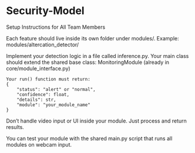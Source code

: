 # Security-Model



Setup Instructions for All Team Members

Each feature should live inside its own folder under modules/. 
Example: modules/altercation_detector/

Implement your detection logic in a file called inference.py. Your main class should extend the shared base class: MonitoringModule (already in core/module_interface.py)

```
Your run() function must return:
{
    "status": "alert" or "normal",
    "confidence": float,
    "details": str,
    "module": "your_module_name"
}
```

Don’t handle video input or UI inside your module. Just process and return results.

You can test your module with the shared main.py script that runs all modules on webcam input.